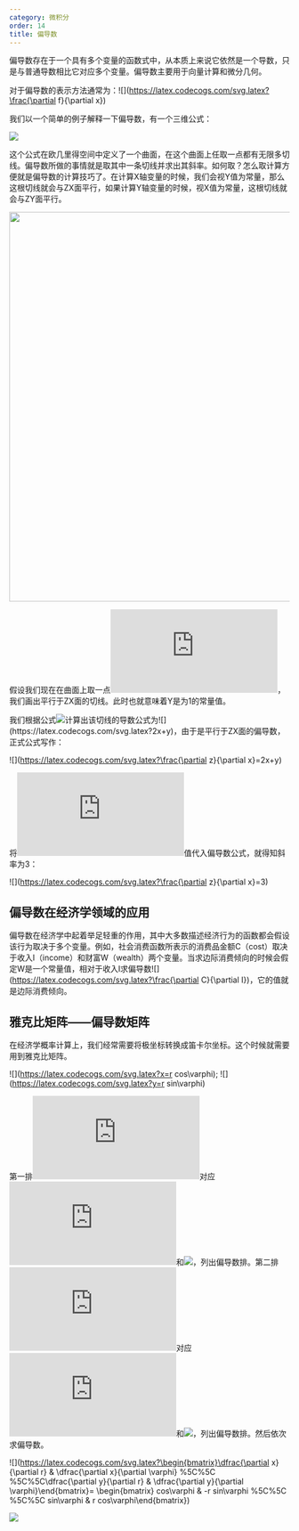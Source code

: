 ```yaml
---
category: 微积分
order: 14
title: 偏导数
---
```


偏导数存在于一个具有多个变量的函数式中，从本质上来说它依然是一个导数，只是与普通导数相比它对应多个变量。偏导数主要用于向量计算和微分几何。

对于偏导数的表示方法通常为：![](https://latex.codecogs.com/svg.latex?\frac{\partial f}{\partial x})

我们以一个简单的例子解释一下偏导数，有一个三维公式：

![](https://latex.codecogs.com/svg.latex?f(x,y)=z=x^2+xy+y^2)

这个公式在欧几里得空间中定义了一个曲面，在这个曲面上任取一点都有无限多切线。偏导数所做的事情就是取其中一条切线并求出其斜率。如何取？怎么取计算方便就是偏导数的计算技巧了。在计算X轴变量的时候，我们会视Y值为常量，那么这根切线就会与ZX面平行，如果计算Y轴变量的时候，视X值为常量，这根切线就会与ZY面平行。

<img src="https://self-1253763202.cos.ap-chengdu.myqcloud.com/applications/shangcai/oujilide.png" width="700"/>

假设我们现在在曲面上取一点![](https://latex.codecogs.com/svg.latex?P(1,1))，我们画出平行于ZX面的切线。此时也就意味着Y是为1的常量值。

我们根据公式![](https://latex.codecogs.com/svg.latex?(x^2+xy+y^2)')计算出该切线的导数公式为![](https://latex.codecogs.com/svg.latex?2x+y)，由于是平行于ZX面的偏导数，正式公式写作：

![](https://latex.codecogs.com/svg.latex?\frac{\partial z}{\partial x}=2x+y)

将![](https://latex.codecogs.com/svg.latex?P(1,1))值代入偏导数公式，就得知斜率为3：

![](https://latex.codecogs.com/svg.latex?\frac{\partial z}{\partial x}=3)

## 偏导数在经济学领域的应用

偏导数在经济学中起着举足轻重的作用，其中大多数描述经济行为的函数都会假设该行为取决于多个变量。例如，社会消费函数所表示的消费品金额C（cost）取决于收入I（income）和财富W（wealth）两个变量。当求边际消费倾向的时候会假定W是一个常量值，相对于收入I求偏导数![](https://latex.codecogs.com/svg.latex?\frac{\partial C}{\partial I})，它的值就是边际消费倾向。

## 雅克比矩阵——偏导数矩阵

在经济学概率计算上，我们经常需要将极坐标转换成笛卡尔坐标。这个时候就需要用到雅克比矩阵。

![](https://latex.codecogs.com/svg.latex?x=r cos\varphi);
![](https://latex.codecogs.com/svg.latex?y=r sin\varphi)

第一排![](https://latex.codecogs.com/svg.latex?x)对应![](https://latex.codecogs.com/svg.latex?r)和![](https://latex.codecogs.com/svg.latex?\varphi)，列出偏导数排。第二排![](https://latex.codecogs.com/svg.latex?y)对应![](https://latex.codecogs.com/svg.latex?r)和![](https://latex.codecogs.com/svg.latex?\varphi)，列出偏导数排。然后依次求偏导数。


![](https://latex.codecogs.com/svg.latex?\begin{bmatrix}\dfrac{\partial x}{\partial r} & \dfrac{\partial x}{\partial \varphi} %5C%5C %5C%5C\dfrac{\partial y}{\partial r} & \dfrac{\partial y}{\partial \varphi}\end{bmatrix}= \begin{bmatrix} cos\varphi & -r sin\varphi %5C%5C %5C%5C sin\varphi & r cos\varphi\end{bmatrix})

![](https://latex.codecogs.com/svg.latex?det(J_f(x,y))=rcos^2\varphi+rsin^2\varphi=r(sin^2\varphi+cos^2\varphi)=r)





